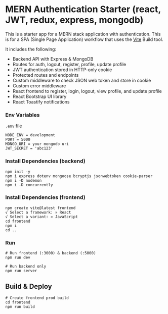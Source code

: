# MERN Authentication Starter (react, JWT, redux, express, mongodb)

This is a starter app for a MERN stack application with authentication. This is for a SPA (Single Page Application) workflow that uses the [Vite](https://vite.dev) Build tool.

It includes the following:

- Backend API with Express & MongoDB
- Routes for auth, logout, register, profile, update profile
- JWT authentication stored in HTTP-only cookie
- Protected routes and endpoints
- Custom middleware to check JSON web token and store in cookie
- Custom error middleware
- React frontend to register, login, logout, view profile, and update profile
- React Bootstrap UI library
- React Toastify notifications

### Env Variables

`.env` file

```
NODE_ENV = development
PORT = 5000
MONGO_URI = your mongodb uri
JWT_SECRET = 'abc123'
```

### Install Dependencies (backend)

```
npm init -y
npm i express dotenv mongoose bcryptjs jsonwebtoken cookie-parser
npm i -D nodemon
npm i -D concurrently
```

### Install Dependencies (frontend)

```
npm create vite@latest frontend
√ Select a framework: » React
√ Select a variant: » JavaScript
cd frontend
npm i
cd ..
```

### Run

```
# Run frontend (:3000) & backend (:5000)
npm run dev

# Run backend only
npm run server
```

## Build & Deploy

```
# Create frontend prod build
cd frontend
npm run build
```